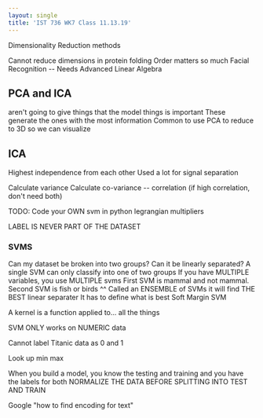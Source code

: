 ```yaml
---
layout: single
title: 'IST 736 WK7 Class 11.13.19'
---
```


Dimensionality Reduction methods

Cannot reduce dimensions in protein folding
Order matters so much 
Facial Recognition --
Needs Advanced Linear Algebra 

## PCA and ICA
aren't going to give things that the model things is important 
These generate the ones with the most information 
Common to use PCA to reduce to 3D so we can visualize

## ICA
Highest independence from each other
Used a lot for signal separation

Calculate variance
Calculate co-variance -- correlation (if high correlation, don't need both)


TODO:
Code your OWN svm in python
legrangian multipliers

LABEL IS NEVER PART OF THE DATASET

### SVMS

Can my dataset be broken into two groups? 
Can it be linearly separated? 
A single SVM can only classify into one of two groups
If you have MULTIPLE variables, you use MULTIPLE svms
First SVM is mammal and not mammal. 
Second SVM is fish or birds
^^ Called an ENSEMBLE of SVMs
it will find THE BEST linear separater
It has to define what is best
Soft Margin SVM

A kernel is a function applied to... all the things

SVM ONLY works on NUMERIC data

Cannot label Titanic data as 0 and 1 

Look up min max 

When you build a model, you know the testing and training and you have the labels for both 
NORMALIZE THE DATA BEFORE SPLITTING INTO TEST AND TRAIN

Google "how to find encoding for text"




